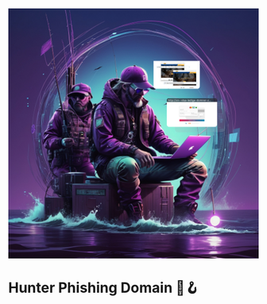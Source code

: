 <h1 align="center">
  <img src="hpdLogo.jpg" width="1020px" style="display: block; margin: 0 auto;">
</h1>

# Hunter Phishing Domain 🔎🪝 
